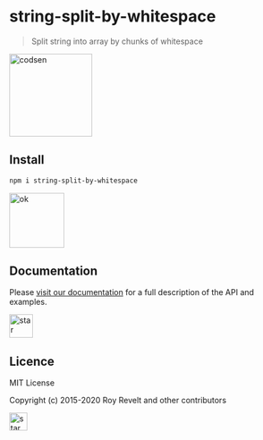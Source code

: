 # string-split-by-whitespace

> Split string into array by chunks of whitespace

<img src="https://codsen.com/images/png-codsen-1.png" width="148" alt="codsen" align="center">

## Install

```bash
npm i string-split-by-whitespace
```

<img src="https://codsen.com/images/png-codsen-ok.png" width="98" alt="ok" align="center">

## Documentation

Please [visit our documentation](https://codsen.com/os/string-split-by-whitespace/) for a full description of the API and examples.

<img src="https://codsen.com/images/png-codsen-star.png" width="42" alt="star" align="center">

## Licence

MIT License

Copyright (c) 2015-2020 Roy Revelt and other contributors

<img src="https://codsen.com/images/png-codsen-star-small.png" width="32" alt="star" align="center">
